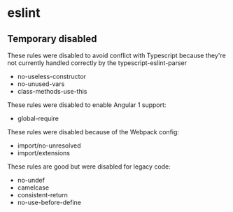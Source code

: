 # eslint
## Temporary disabled
These rules were disabled to avoid conflict with Typescript because they're not currently handled correctly by the typescript-eslint-parser
- no-useless-constructor
- no-unused-vars
- class-methods-use-this

These rules were disabled to enable Angular 1 support:
- global-require

These rules were disabled because of the Webpack config:
- import/no-unresolved
- import/extensions

These rules are good but were disabled for legacy code:
- no-undef
- camelcase
- consistent-return
- no-use-before-define
